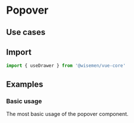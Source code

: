 # Popover

## Use cases

<BulletList
  :items="[
    {
      description: 'When you need a tooltip-like behavior but with more content or interactivity.',
      variant: 'good',
    },
    {
      description: 'When the content you want to display is a list of selectable options.',
      variant: 'bad',
      link: {
        labeL: 'DropdownMenu',
        href: '/vue-core/components/dropdown-menu/dropdown-menu.html'
      }
    },
  ]"
/>

## Import

```ts
import { useDrawer } from '@wisemen/vue-core'
```

<!-- @include: ./popover-meta.md -->

## Examples

### Basic usage
The most basic usage of the popover component.

<ComponentPreviewV1 name="popover/basic" />
